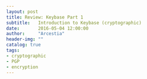 ```yaml
---
layout: post
title: Review: Keybase Part 1
subtitle:   Introduction to Keybase (cryptographic)
date:       2016-05-04 12:00:00
author:     "Arcestia"
header-img: ""
catalog: true
tags:
- cryptographic
- PGP
- encryption
---
```

